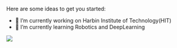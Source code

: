 Here are some ideas to get you started:

- 🔭 I’m currently working on Harbin Institute of Technology(HIT)
- 🌱 I’m currently learning Robotics and DeepLearning

![](https://github-readme-stats.vercel.app/api?username=MaoShouren&theme=dark)

